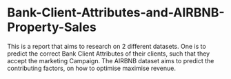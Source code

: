 # Bank-Client-Attributes-and-AIRBNB-Property-Sales
This is a report that aims to research on 2 different datasets. One is to predict the correct Bank Client Attributes of their clients, such that they accept the marketing Campaign. The AIRBNB dataset aims to predict the contributing factors, on how to optimise maximise revenue.  
